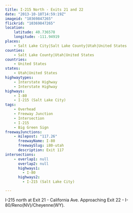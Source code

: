 ```yaml
---
title: I-215 North - Exits 21 and 22
date: "2013-10-18T14:59:19Z"
imageid: "10369847265"
flickrid: "10369847265"
location:
    latitude: 40.736578
    longitude: -111.94919
places:
    - Salt Lake City|Salt Lake County|Utah|United States
counties:
    - Salt Lake County|Utah|United States
countries:
    - United States
states:
    - Utah|United States
highwaytypes:
    - Interstate Highway
    - Interstate Highway
highways:
    - I-80
    - I-215 (Salt Lake City)
tags:
    - Overhead
    - Freeway Junction
    - Intersection
    - I-215
    - Big Green Sign
freewayJunctions:
    - milepost: "117.26"
      freewayName: I-80
      freewaySlug: i80-utah
      description: Exit 117
intersections:
    - overlap1: null
      overlap2: null
      highways1:
        - I-80
      highways2:
        - I-215 (Salt Lake City)

---
```

I-215 north at Exit 21 - California Ave.  Approaching Exit 22 - I-80/Reno(NV)/Cheyenne(WY).